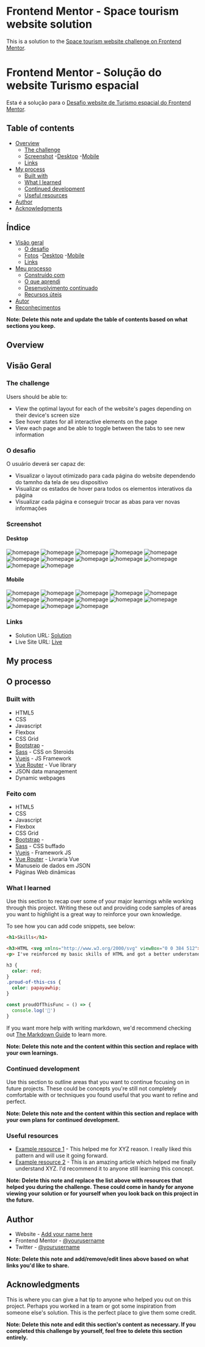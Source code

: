 # Frontend Mentor - Space tourism website solution

This is a solution to the [Space tourism website challenge on Frontend Mentor](https://www.frontendmentor.io/challenges/space-tourism-multipage-website-gRWj1URZ3).

# Frontend Mentor - Solução do website Turismo espacial

Esta é a solução para o [Desafio website de Turismo espacial do Frontend Mentor](https://www.frontendmentor.io/challenges/space-tourism-multipage-website-gRWj1URZ3).

## Table of contents

- [Overview](#overview)
  - [The challenge](#the-challenge)
  - [Screenshot](#screenshot)
      -[Desktop](#desktop)
      -[Mobile](#Mobile)
  - [Links](#links)
- [My process](#my-process)
  - [Built with](#built-with)
  - [What I learned](#what-i-learned)
  - [Continued development](#continued-development)
  - [Useful resources](#useful-resources)
- [Author](#author)
- [Acknowledgments](#acknowledgments)

## Índice

- [Visão geral](#visão-geral)
  - [O desafio](#the-challenge)
  - [Fotos](#screenshot)
      -[Desktop](#desktop)
      -[Mobile](#Mobile)
  - [Links](#links)
- [Meu processo](#my-process)
  - [Construído com](#built-with)
  - [O que aprendi](#what-i-learned)
  - [Desenvolvimento continuado](#continued-development)
  - [Recursos úteis](#useful-resources)
- [Autor](#author)
- [Reconhecimentos](#acknowledgments)


**Note: Delete this note and update the table of contents based on what sections you keep.**

## Overview
## Visão Geral

### The challenge

Users should be able to:

- View the optimal layout for each of the website's pages depending on their device's screen size
- See hover states for all interactive elements on the page
- View each page and be able to toggle between the tabs to see new information

### O desafio

O usuário deverá ser capaz de:

- Visualizar o layout otimizado para cada página do website dependendo do tamnho da tela de seu dispositivo
- Visualizar os estados de hover para todos os elementos interativos da página
- Visualizar cada página e conseguir trocar as abas para ver novas informações

### Screenshot

#### Desktop
![homepage](./screenshots/homepage-desktop.png)
![homepage](./screenshots/destination-1-desktop.png)
![homepage](./screenshots/destination-2-desktop.png)
![homepage](./screenshots/destination-3-desktop.png)
![homepage](./screenshots/destination-4-desktop.png)
![homepage](./screenshots/crew-1-desktop.png)
![homepage](./screenshots/crew-2-desktop.png)
![homepage](./screenshots/crew-3-desktop.png)
![homepage](./screenshots/crew-4-desktop.png)
![homepage](./screenshots/technology-1-desktop.png)
![homepage](./screenshots/technology-2-desktop.png)
![homepage](./screenshots/technology-3-desktop.png)

#### Mobile
![homepage](./screenshots/homepage-mobile.png)
![homepage](./screenshots/mobile-menu.png)
![homepage](./screenshots/destination-1-mobile.png)
![homepage](./screenshots/destination-2-mobile.png)
![homepage](./screenshots/destination-3-mobile.png)
![homepage](./screenshots/destination-4-mobile.png)
![homepage](./screenshots/crew-1-mobile.png)
![homepage](./screenshots/crew-2-mobile.png)
![homepage](./screenshots/crew-3-mobile.png)
![homepage](./screenshots/crew-4-mobile.png)
![homepage](./screenshots/technology-1-mobile.png)
![homepage](./screenshots/technology-2-desktop.png)
![homepage](./screenshots/technology-3-mobile.png)

### Links

- Solution URL: [Solution](https://www.frontendmentor.io/solutions/space-tourismhtmlcssjs-vuejsbootstrapsassjsonrouter-VhcbNuw7-3)
- Live Site URL: [Live](https://arthurnassar.github.io/space-tourism/)

## My process
## O processo

### Built with

- HTML5
- CSS
- Javascript
- Flexbox
- CSS Grid
- [Bootstrap](https://getbootstrap.com/) - 
- [Sass](https://sass-lang.com) - CSS on Steroids
- [Vuejs](https://vuejs.org/) - JS Framework
- [Vue Router](https://router.vuejs.org/) - Vue library
- JSON data management
- Dynamic webpages


### Feito com

- HTML5
- CSS 
- Javascript
- Flexbox
- CSS Grid
- [Bootstrap](https://getbootstrap.com/) - 
- [Sass](https://sass-lang.com) - CSS buffado
- [Vuejs](https://vuejs.org/) - Framework JS 
- [Vue Router](https://router.vuejs.org/) - Livraria Vue
- Manuseio de dados em JSON
- Páginas Web dinâmicas


### What I learned

Use this section to recap over some of your major learnings while working through this project. Writing these out and providing code samples of areas you want to highlight is a great way to reinforce your own knowledge.

To see how you can add code snippets, see below:

```html
<h1>Skills</h1>

<h3>HTML <svg xmlns="http://www.w3.org/2000/svg" viewBox="0 0 384 512"><!--! Font Awesome Pro 6.1.1 by @fontawesome - https://fontawesome.com License - https://fontawesome.com/license (Commercial License) Copyright 2022 Fonticons, Inc. --><path d="M0 32l34.9 395.8L191.5 480l157.6-52.2L384 32H0zm308.2 127.9H124.4l4.1 49.4h175.6l-13.6 148.4-97.9 27v.3h-1.1l-98.7-27.3-6-75.8h47.7L138 320l53.5 14.5 53.7-14.5 6-62.2H84.3L71.5 112.2h241.1l-4.4 47.7z"/></svg></h3>
<p> I've reinforced my basic skills of HTML and got a better understanding of the semantic tags</p>
```
```css
h3 {
  color: red;
}
.proud-of-this-css {
  color: papayawhip;
}
```
```js
const proudOfThisFunc = () => {
  console.log('🎉')
}
```

If you want more help with writing markdown, we'd recommend checking out [The Markdown Guide](https://www.markdownguide.org/) to learn more.

**Note: Delete this note and the content within this section and replace with your own learnings.**

### Continued development

Use this section to outline areas that you want to continue focusing on in future projects. These could be concepts you're still not completely comfortable with or techniques you found useful that you want to refine and perfect.

**Note: Delete this note and the content within this section and replace with your own plans for continued development.**

### Useful resources

- [Example resource 1](https://www.example.com) - This helped me for XYZ reason. I really liked this pattern and will use it going forward.
- [Example resource 2](https://www.example.com) - This is an amazing article which helped me finally understand XYZ. I'd recommend it to anyone still learning this concept.

**Note: Delete this note and replace the list above with resources that helped you during the challenge. These could come in handy for anyone viewing your solution or for yourself when you look back on this project in the future.**

## Author

- Website - [Add your name here](https://www.your-site.com)
- Frontend Mentor - [@yourusername](https://www.frontendmentor.io/profile/yourusername)
- Twitter - [@yourusername](https://www.twitter.com/yourusername)

**Note: Delete this note and add/remove/edit lines above based on what links you'd like to share.**

## Acknowledgments

This is where you can give a hat tip to anyone who helped you out on this project. Perhaps you worked in a team or got some inspiration from someone else's solution. This is the perfect place to give them some credit.

**Note: Delete this note and edit this section's content as necessary. If you completed this challenge by yourself, feel free to delete this section entirely.**
